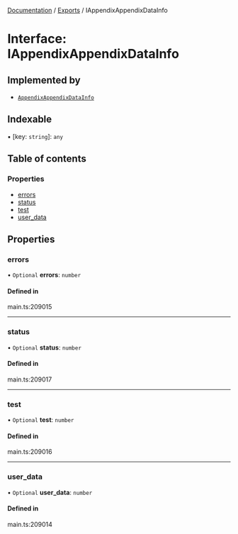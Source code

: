 [Documentation](../README.md) / [Exports](../modules.md) / IAppendixAppendixDataInfo

# Interface: IAppendixAppendixDataInfo

## Implemented by

- [`AppendixAppendixDataInfo`](../classes/AppendixAppendixDataInfo.md)

## Indexable

▪ [key: `string`]: `any`

## Table of contents

### Properties

- [errors](IAppendixAppendixDataInfo.md#errors)
- [status](IAppendixAppendixDataInfo.md#status)
- [test](IAppendixAppendixDataInfo.md#test)
- [user\_data](IAppendixAppendixDataInfo.md#user_data)

## Properties

### errors

• `Optional` **errors**: `number`

#### Defined in

main.ts:209015

___

### status

• `Optional` **status**: `number`

#### Defined in

main.ts:209017

___

### test

• `Optional` **test**: `number`

#### Defined in

main.ts:209016

___

### user\_data

• `Optional` **user\_data**: `number`

#### Defined in

main.ts:209014
